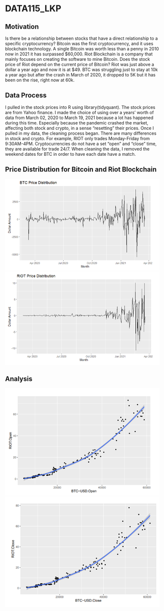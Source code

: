 # DATA115_LKP



## Motivation
Is there be a relationship between stocks that have a direct relationship to a specific cryptocurrency? Bitcoin was the first cryptocurrency, and it uses blockchain technology. A single Bitcoin was worth less than a penny in 2010 now in 2021 it has surpassed $60,000. Riot Blockchain is a company that mainly focuses on creating the software to mine Bitcoin. Does the stock price of Riot depend on the current price of Bitcoin? Riot was just above a dollar a year ago and now it is at $49. BTC was struggling just to stay at 10k a year ago but after the crash in March of 2020, it dropped to 5K but it has been on the rise, right now at 60k.

## Data Process
I pulled in the stock prices into R using library(tidyquant). The stock prices are from Yahoo finance. I made the choice of using over a years’ worth of data from March 02, 2020 to March 19, 2021 because a lot has happened during this time. Especially because the pandemic crashed the market, affecting both stock and crypto, in a sense “resetting” their prices. Once I pulled in my data, the cleaning process began. There are many differences in stock and crypto. For example, RIOT only trades Monday-Friday from 9:30AM-4PM. Cryptocurrencies do not have a set “open” and “close” time, they are available for trade 24/7. When cleaning the data, I removed the weekend dates for BTC in order to have each date have a match. 

## Price Distribution for Bitcoin and Riot Blockchain

<img src="https://raw.githubusercontent.com/LKPelayoUribe/DATA115_LKP/main/BTC_PriceDistribution.PNG">

<img src="https://raw.githubusercontent.com/LKPelayoUribe/DATA115_LKP/main/RIOT_PriceDistribution.PNG">

## Analysis

<img src="https://raw.githubusercontent.com/LKPelayoUribe/DATA115_LKP/main/OpenRiotVsOpenBTC.PNG">

<img src="https://raw.githubusercontent.com/LKPelayoUribe/DATA115_LKP/main/CloseRiotVsOpenBTC.PNG">

